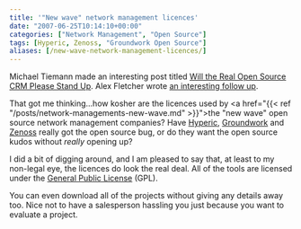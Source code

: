 ```yaml
---
title: '"New wave" network management licences'
date: "2007-06-25T10:14:10+00:00"
categories: ["Network Management", "Open Source"]
tags: [Hyperic, Zenoss, "Groundwork Open Source"]
aliases: [/new-wave-network-management-licences/]
---
```


Michael Tiemann made an interesting post titled <a href="http://www.opensource.org/node/163">Will the Real Open Source CRM Please Stand Up</a>. Alex Fletcher wrote <a href="http://alexfletcher.typepad.com/all_bets_off/2007/06/thoughts-on-osi.html">an interesting follow up</a>.

That got me thinking...how kosher are the licences used by <a href="{{< ref "/posts/network-managements-new-wave.md" >}}">the "new wave" open source network management companies</a>? Have <a href="http://www.hyperic.com/">Hyperic</a>, <a href="http://www.groundworkopensource.com/">Groundwork</a> and <a href="http://www.zenoss.com/">Zenoss</a> really got the open source bug, or do they want the open source kudos without <em>really</em> opening up?

I did a bit of digging around, and I am pleased to say that, at least to my non-legal eye, the licences do look the real deal. All of the tools are licensed under the <a href="http://www.gnu.org/licenses/licenses.html#GPL">General Public License</a> (GPL).

You can even download all of the projects without giving any details away too. Nice not to have a salesperson hassling you just because you want to evaluate a project.
